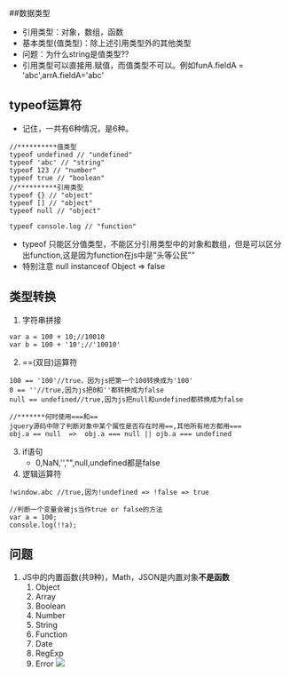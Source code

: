 ##数据类型
- 引用类型：对象，数组，函数
- 基本类型(值类型)：除上述引用类型外的其他类型
- 问题：为什么string是值类型??
- 引用类型可以直接用.赋值，而值类型不可以。例如funA.fieldA = 'abc',arrA.fieldA='abc'

## typeof运算符
- 记住，一共有6种情况，是6种。

````
//**********值类型
typeof undefined // "undefined"
typeof 'abc' // "string"
typeof 123 // "number"
typeof true // "boolean"
//**********引用类型
typeof {} // "object"
typeof [] // "object"
typeof null // "object"

typeof console.log // "function"
````
- typeof 只能区分值类型，不能区分引用类型中的对象和数组，但是可以区分出function,这是因为function在js中是"头等公民""
- 特别注意 null instanceof Object => false

## 类型转换
1. 字符串拼接

````
var a = 100 + 10;//10010
var b = 100 + '10';//'10010'
````
2. ==(双目)运算符

````
100 == '100'//true，因为js把第一个100转换成为'100'
0 == ''//true,因为js把0和''都转换成为false
null == undefined//true,因为js把null和undefined都转换成为false

//*******何时使用===和==
jquery源码中除了判断对象中某个属性是否存在时用==,其他所有地方都用===
obj.a == null  =>  obj.a === null || ojb.a === undefined
````
3. if语句
   - 0,NaN,'',"",null,undefined都是false
4. 逻辑运算符

````
!window.abc //true,因为!undefined => !false => true

//判断一个变量会被js当作true or false的方法
var a = 100;
console.log(!!a);
````

## 问题
1. JS中的内置函数(共9种)，Math，JSON是内置对象**不是函数**
   1. Object
   2. Array
   3. Boolean
   4. Number
   5. String 
   6. Function
   7. Date
   8. RegExp
   9. Error
![](https://ws4.sinaimg.cn/large/006tNc79gy1fmzt40h3ysj30hr051gm0.jpg)